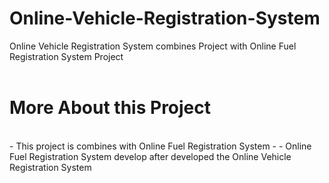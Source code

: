 # Online-Vehicle-Registration-System
Online Vehicle Registration System combines Project with Online Fuel Registration System Project
<br><br>

# More About this Project 
<br>
- This project is combines with Online Fuel Registration System 
- - Online Fuel Registration System develop after developed the Online Vehicle Registration System
